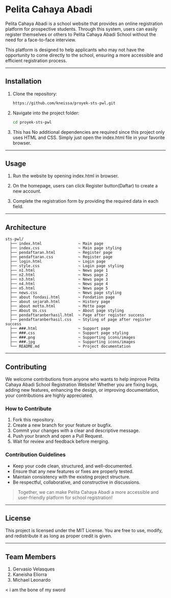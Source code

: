 # Pelita Cahaya Abadi

Pelita Cahaya Abadi is a school website that provides an online registration platform for prospective students. Through this system, users can easily register themselves or others to Pelita Cahaya Abadi School without the need for a face-to-face interview.

This platform is designed to help applicants who may not have the opportunity to come directly to the school, ensuring a more accessible and efficient registration process.

---

## Installation

1. Clone the repository:
    ```bash
    https://github.com/kneissa/proyek-sts-pwl.git
    ```

2. Navigate into the project folder:
    ```bash
    cd proyek-sts-pwl
    ```

3. This has No additional dependencies are required since this project only uses HTML and CSS.
Simply just open the index.html file in your favorite browser.

---

## Usage

1. Run the website by opening index.html in browser.

2. On the homepage, users can click Register button(Daftar) to create a new account.
   
3. Complete the registration form by providing the required data in each field.

---

## Architecture

```Project structure
sts-pwl/
  ├── index.html                ~ Main page
  ├── index.css                 ~ Main page styling
  ├── pendaftaran.html          ~ Register page
  ├── pendaftaran.css           ~ Register page
  ├── login.html                ~ Login page
  ├── style.css                 ~ Login page styling
  ├── n1.html                   ~ News page 1
  ├── n2.html                   ~ News page 2
  ├── n3.html                   ~ News page 3
  ├── n4.html                   ~ News page 4
  ├── n5.html                   ~ News page 5
  ├── news.css                  ~ News page styling
  ├── about fondasi.html        ~ Fondation page
  ├── about sejarah.html        ~ History page
  ├── about motto.html          ~ Motto page
  ├── About Us.css              ~ About page styling
  ├── pendaftaranberhasil.html  ~ Page after register success
  ├── pendaftaranberhasil.css   ~ Styling of page after register success 
  ├── ###.html                  ~ Support page
  ├── ###.css                   ~ Support page styling
  ├── ###.png                   ~ Supporting icons/images
  ├── ###.jpg                   ~ Supporting icons/images
  └── README.md                 ~ Project documentation
```

---

## Contributing

We welcome contributions from anyone who wants to help improve Pelita Cahaya Abadi School Registration Website!
Whether you are fixing bugs, adding new features, enhancing the design, or improving documentation, your contributions are highly appreciated.

### How to Contribute

1. Fork this repository.
2. Create a new branch for your feature or bugfix.
3. Commit your changes with a clear and descriptive message.
4. Push your branch and open a Pull Request.
5. Wait for review and feedback before merging.

### Contribution Guidelines
- Keep your code clean, structured, and well-documented.
- Ensure that any new features or fixes are properly tested.
- Maintain consistency with the existing project structure.
- Be respectful, collaborative, and constructive in discussions.

> Together, we can make Pelita Cahaya Abadi a more accessible and user-friendly platform for school registration! 

---

## License
This project is licensed under the MIT License.
You are free to use, modify, and redistribute it as long as proper credit is given.

---

## Team Members
1. Gervasio Velasques
2. Kaneisha Eliorra
3. Michael Leonardo

< i am the bone of my sword
